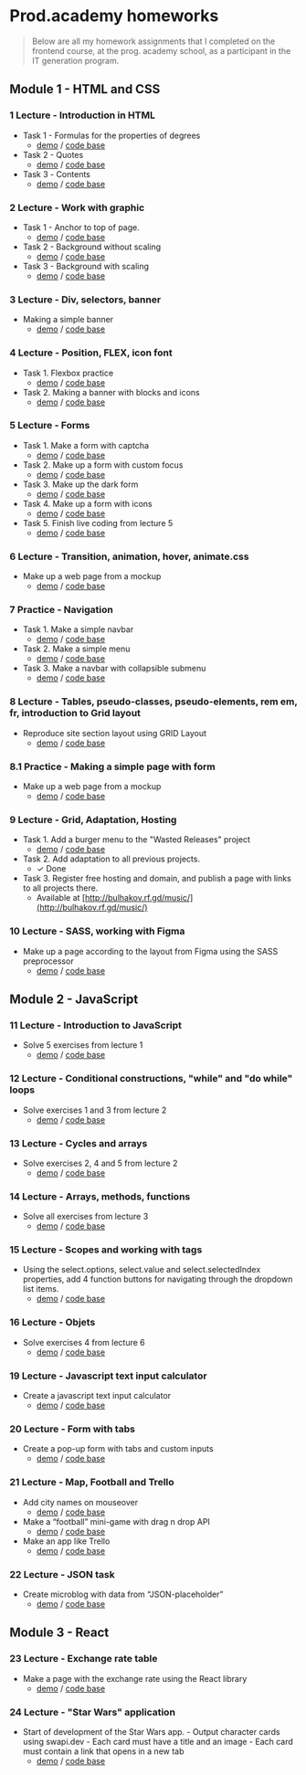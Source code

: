 # Prod.academy homeworks

>Below are all my homework assignments that I completed on the frontend
>course, at the prog. academy school, as a participant in the IT generation
>program.

## Module 1 - HTML and CSS

### 1 Lecture - Introduction in HTML

- Task 1 - Formulas for the properties of degrees
  - [demo](https://bulhakovolexii.github.io/prog-academy-homeworks/hw01/task1.html) / [code base](https://github.com/bulhakovolexii/prog-academy-homeworks/tree/main/hw01/task1.html) 
- Task 2 -  Quotes
  - [demo](https://bulhakovolexii.github.io/prog-academy-homeworks/hw01/task2.html) / [code base](https://github.com/bulhakovolexii/prog-academy-homeworks/tree/main/hw01/task2.html)
- Task 3 - Сontents
  - [demo](https://bulhakovolexii.github.io/prog-academy-homeworks/hw01/task3.html) / [code base](https://github.com/bulhakovolexii/prog-academy-homeworks/tree/main/hw01/task3.html)

### 2 Lecture - Work with graphic

- Task 1 - Anchor to top of page.
  - [demo](https://bulhakovolexii.github.io/prog-academy-homeworks/hw02/task1.html) / [code base](https://github.com/bulhakovolexii/prog-academy-homeworks/tree/main/hw02/task1.html)
- Task 2 - Background without scaling
  - [demo](https://bulhakovolexii.github.io/prog-academy-homeworks/hw02/task2.html) / [code base](https://github.com/bulhakovolexii/prog-academy-homeworks/tree/main/hw02/task2.html)
- Task 3 - Background with scaling
  - [demo](https://bulhakovolexii.github.io/prog-academy-homeworks/hw02/task3.html) / [code base](https://github.com/bulhakovolexii/prog-academy-homeworks/tree/main/hw02/task3.html)

### 3 Lecture - Div, selectors, banner

- Making a simple banner
  - [demo](https://bulhakovolexii.github.io/prog-academy-homeworks/hw03/) / [code base](https://github.com/bulhakovolexii/prog-academy-homeworks/tree/main/hw03/)

### 4 Lecture - Position, FLEX, icon font 

- Task 1. Flexbox practice
  - [demo](https://bulhakovolexii.github.io/prog-academy-homeworks/hw04/task1/) / [code base](https://github.com/bulhakovolexii/prog-academy-homeworks/tree/main/hw04/task1/)
- Task 2. Making a banner with blocks and icons
  - [demo](https://bulhakovolexii.github.io/prog-academy-homeworks/hw04/task2/) / [code base](https://github.com/bulhakovolexii/prog-academy-homeworks/tree/main/hw04/task2/)

### 5 Lecture - Forms

- Task 1. Make a form with captcha
  - [demo](https://bulhakovolexii.github.io/prog-academy-homeworks/hw05/task1/) / [code base](https://github.com/bulhakovolexii/prog-academy-homeworks/tree/main/hw05/task1/)
- Task 2. Make up a form with custom focus
  - [demo](https://bulhakovolexii.github.io/prog-academy-homeworks/hw05/task2/) / [code base](https://github.com/bulhakovolexii/prog-academy-homeworks/tree/main/hw05/task2/)
- Task 3. Make up the dark form
  - [demo](https://bulhakovolexii.github.io/prog-academy-homeworks/hw05/task3/) / [code base](https://github.com/bulhakovolexii/prog-academy-homeworks/tree/main/hw05/task3/)
- Task 4. Make up a form with icons
  - [demo](https://bulhakovolexii.github.io/prog-academy-homeworks/hw05/task4/) / [code base](https://github.com/bulhakovolexii/prog-academy-homeworks/tree/main/hw05/task4/)
- Task 5. Finish live coding from lecture 5
  - [demo](https://bulhakovolexii.github.io/prog-academy-homeworks/hw05/task5/) / [code base](https://github.com/bulhakovolexii/prog-academy-homeworks/tree/main/hw05/task5/)

### 6 Lecture - Transition, animation, hover, animate.css

- Make up a web page from a mockup
  - [demo](https://bulhakovolexii.github.io/prog-academy-homeworks/hw06/) / [code base](https://github.com/bulhakovolexii/prog-academy-homeworks/tree/main/hw06/)

### 7 Practice - Navigation

- Task 1. Make a simple navbar
  - [demo](https://bulhakovolexii.github.io/prog-academy-homeworks/hw07/task1/) / [code base](https://github.com/bulhakovolexii/prog-academy-homeworks/tree/main/hw07/task1/)
- Task 2. Make a simple menu
  - [demo](https://bulhakovolexii.github.io/prog-academy-homeworks/hw07/task2/) / [code base](https://github.com/bulhakovolexii/prog-academy-homeworks/tree/main/hw07/task2/)
- Task 3. Make a navbar with collapsible submenu
  - [demo](https://bulhakovolexii.github.io/prog-academy-homeworks/hw07/task3/) / [code base](https://github.com/bulhakovolexii/prog-academy-homeworks/tree/main/hw07/task3/)

### 8 Lecture - Tables, pseudo-classes, pseudo-elements, rem em, fr, introduction to Grid layout

- Reproduce site section layout using GRID Layout
  - [demo](https://bulhakovolexii.github.io/prog-academy-homeworks/hw08/) / [code base](https://github.com/bulhakovolexii/prog-academy-homeworks/tree/main/hw08/)

### 8.1 Practice - Making a simple page with form

- Make up a web page from a mockup
  - [demo](https://bulhakovolexii.github.io/prog-academy-homeworks/hw08-1/) / [code base](https://github.com/bulhakovolexii/prog-academy-homeworks/tree/main/hw08-1/)

### 9 Lecture - Grid, Adaptation, Hosting 

- Task 1. Add a burger menu to the "Wasted Releases" project
  - [demo](https://bulhakovolexii.github.io/prog-academy-homeworks/hw09/) / [code base](https://github.com/bulhakovolexii/prog-academy-homeworks/tree/main/hw09/)
- Task 2. Add adaptation to all previous projects.
  - ✓ Done
- Task 3. Register free hosting and domain, and publish a page with links to all projects there.
  - Available at [http://bulhakov.rf.gd/music/](http://bulhakov.rf.gd/music/)

### 10 Lecture -  SASS, working with Figma

- Make up a page according to the layout from Figma using the SASS preprocessor
  - [demo](https://bulhakovolexii.github.io/prog-academy-homeworks/hw10/) / [code base](https://github.com/bulhakovolexii/prog-academy-homeworks/tree/main/hw10/)

## Module 2 - JavaScript

### 11 Lecture - Introduction to JavaScript

- Solve 5 exercises from lecture 1
  - [demo](https://bulhakovolexii.github.io/prog-academy-homeworks/hw11/) / [code base](https://github.com/bulhakovolexii/prog-academy-homeworks/tree/main/hw11/)

### 12 Lecture - Conditional constructions, "while" and "do while" loops

- Solve exercises 1 and 3 from lecture 2
  - [demo](https://bulhakovolexii.github.io/prog-academy-homeworks/hw12/) / [code base](https://github.com/bulhakovolexii/prog-academy-homeworks/tree/main/hw12/)

### 13 Lecture - Cycles and arrays

- Solve exercises 2, 4 and 5 from lecture 2
  - [demo](https://bulhakovolexii.github.io/prog-academy-homeworks/hw13/) / [code base](https://github.com/bulhakovolexii/prog-academy-homeworks/tree/main/hw13/)

### 14 Lecture - Arrays, methods, functions

- Solve all exercises from lecture 3
  - [demo](https://bulhakovolexii.github.io/prog-academy-homeworks/hw14/) / [code base](https://github.com/bulhakovolexii/prog-academy-homeworks/tree/main/hw14/)

### 15 Lecture - Scopes and working with tags

- Using the select.options, select.value and select.selectedIndex properties, add 4 function buttons for navigating through the dropdown list items.
  - [demo](https://bulhakovolexii.github.io/prog-academy-homeworks/hw15/) / [code base](https://github.com/bulhakovolexii/prog-academy-homeworks/tree/main/hw15/)

### 16 Lecture - Objets

- Solve exercises 4 from lecture 6
  - [demo](https://bulhakovolexii.github.io/prog-academy-homeworks/hw16/) / [code base](https://github.com/bulhakovolexii/prog-academy-homeworks/tree/main/hw16/)

### 19 Lecture - Javascript text input calculator

- Create a javascript text input calculator
  - [demo](https://bulhakovolexii.github.io/prog-academy-homeworks/hw19/) / [code base](https://github.com/bulhakovolexii/prog-academy-homeworks/tree/main/hw19/)

### 20 Lecture - Form with tabs

- Create a pop-up form with tabs and custom inputs
  - [demo](https://bulhakovolexii.github.io/prog-academy-homeworks/hw20/) / [code base](https://github.com/bulhakovolexii/prog-academy-homeworks/tree/main/hw20/)

### 21 Lecture - Map, Football and Trello

- Add city names on mouseover
  - [demo](https://bulhakovolexii.github.io/prog-academy-homeworks/hw21/map/) / [code base](https://github.com/bulhakovolexii/prog-academy-homeworks/tree/main/hw21/map/)
- Make a “football” mini-game with drag n drop API
  - [demo](https://bulhakovolexii.github.io/prog-academy-homeworks/hw21/football/) / [code base](https://github.com/bulhakovolexii/prog-academy-homeworks/tree/main/hw21/football/)
- Make an app like Trello
  - [demo](https://bulhakovolexii.github.io/prog-academy-homeworks/hw21/trello/) / [code base](https://github.com/bulhakovolexii/prog-academy-homeworks/tree/main/hw21/trello/)

### 22 Lecture - JSON task

- Create microblog with data from “JSON-placeholder”
  - [demo](https://bulhakovolexii.github.io/prog-academy-homeworks/hw22/) / [code base](https://github.com/bulhakovolexii/prog-academy-homeworks/tree/main/hw22/)

## Module 3 - React

### 23 Lecture - Exchange rate table

- Make a page with the exchange rate using the React library
  - [demo](https://bulhakovolexii.github.io/prog-academy-homeworks/hw23/build/) / [code base](https://github.com/bulhakovolexii/prog-academy-homeworks/tree/main/hw23/)

### 24 Lecture - "Star Wars" application

- Start of development of the Star Wars app.
      - Output character cards using swapi.dev
      - Each card must have a title and an image
      - Each card must contain a link that opens in a new tab
  - [demo](https://bulhakovolexii.github.io/prog-academy-homeworks/hw24/build/) / [code base](https://github.com/bulhakovolexii/prog-academy-homeworks/tree/main/hw24/)
